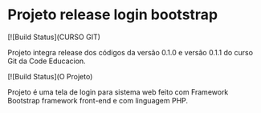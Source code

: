 # Projeto release login bootstrap

[![Build Status](CURSO GIT)

Projeto integra release dos códigos da versão 0.1.0 e versão 0.1.1 do curso Git da Code Educacion.

[![Build Status](O Projeto)

Projeto é uma tela de login para sistema web feito com Framework Bootstrap framework front-end e com linguagem PHP.